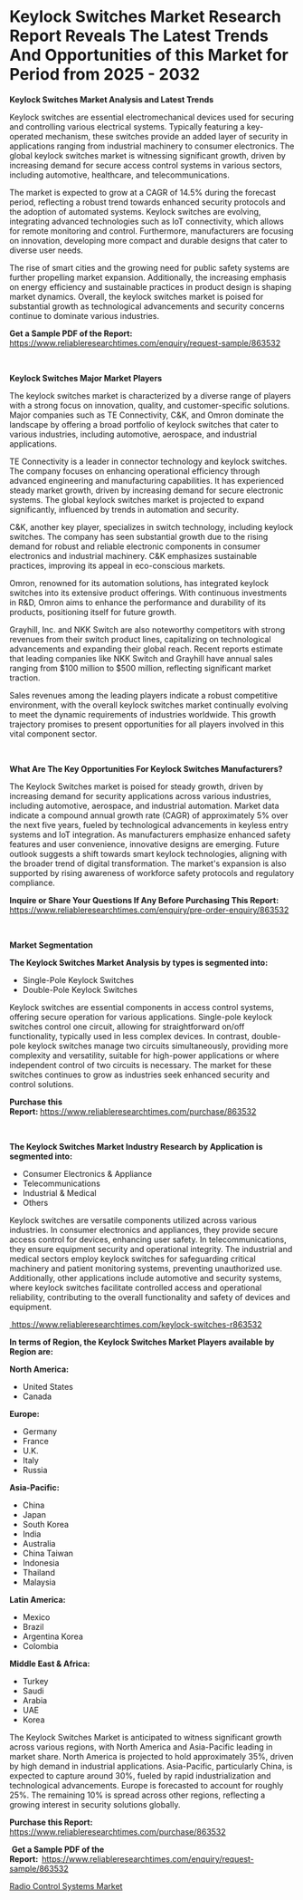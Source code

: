 <p><h1>Keylock Switches Market Research Report Reveals The Latest Trends And Opportunities of this Market for Period from 2025 - 2032</h1></p><p><strong>Keylock Switches Market Analysis and Latest Trends</strong></p>
<p><p>Keylock switches are essential electromechanical devices used for securing and controlling various electrical systems. Typically featuring a key-operated mechanism, these switches provide an added layer of security in applications ranging from industrial machinery to consumer electronics. The global keylock switches market is witnessing significant growth, driven by increasing demand for secure access control systems in various sectors, including automotive, healthcare, and telecommunications.</p><p>The market is expected to grow at a CAGR of 14.5% during the forecast period, reflecting a robust trend towards enhanced security protocols and the adoption of automated systems. Keylock switches are evolving, integrating advanced technologies such as IoT connectivity, which allows for remote monitoring and control. Furthermore, manufacturers are focusing on innovation, developing more compact and durable designs that cater to diverse user needs.</p><p>The rise of smart cities and the growing need for public safety systems are further propelling market expansion. Additionally, the increasing emphasis on energy efficiency and sustainable practices in product design is shaping market dynamics. Overall, the keylock switches market is poised for substantial growth as technological advancements and security concerns continue to dominate various industries.</p></p>
<p><strong>Get a Sample PDF of the Report:&nbsp;</strong> <a href="https://www.reliableresearchtimes.com/enquiry/request-sample/863532?utm_campaign=2035&utm_medium=2&utm_source=Github&utm_content=ia&utm_term=11022025&utm_id=keylock-switches">https://www.reliableresearchtimes.com/enquiry/request-sample/863532</a></p>
<p>&nbsp;</p>
<p><strong>Keylock Switches Major Market Players</strong></p>
<p><p>The keylock switches market is characterized by a diverse range of players with a strong focus on innovation, quality, and customer-specific solutions. Major companies such as TE Connectivity, C&K, and Omron dominate the landscape by offering a broad portfolio of keylock switches that cater to various industries, including automotive, aerospace, and industrial applications.</p><p>TE Connectivity is a leader in connector technology and keylock switches. The company focuses on enhancing operational efficiency through advanced engineering and manufacturing capabilities. It has experienced steady market growth, driven by increasing demand for secure electronic systems. The global keylock switches market is projected to expand significantly, influenced by trends in automation and security.</p><p>C&K, another key player, specializes in switch technology, including keylock switches. The company has seen substantial growth due to the rising demand for robust and reliable electronic components in consumer electronics and industrial machinery. C&K emphasizes sustainable practices, improving its appeal in eco-conscious markets.</p><p>Omron, renowned for its automation solutions, has integrated keylock switches into its extensive product offerings. With continuous investments in R&D, Omron aims to enhance the performance and durability of its products, positioning itself for future growth.</p><p>Grayhill, Inc. and NKK Switch are also noteworthy competitors with strong revenues from their switch product lines, capitalizing on technological advancements and expanding their global reach. Recent reports estimate that leading companies like NKK Switch and Grayhill have annual sales ranging from $100 million to $500 million, reflecting significant market traction.</p><p>Sales revenues among the leading players indicate a robust competitive environment, with the overall keylock switches market continually evolving to meet the dynamic requirements of industries worldwide. This growth trajectory promises to present opportunities for all players involved in this vital component sector.</p></p>
<p>&nbsp;</p>
<p><strong>What Are The Key Opportunities For Keylock Switches Manufacturers?</strong></p>
<p><p>The Keylock Switches market is poised for steady growth, driven by increasing demand for security applications across various industries, including automotive, aerospace, and industrial automation. Market data indicate a compound annual growth rate (CAGR) of approximately 5% over the next five years, fueled by technological advancements in keyless entry systems and IoT integration. As manufacturers emphasize enhanced safety features and user convenience, innovative designs are emerging. Future outlook suggests a shift towards smart keylock technologies, aligning with the broader trend of digital transformation. The market's expansion is also supported by rising awareness of workforce safety protocols and regulatory compliance.</p></p>
<p><strong>Inquire or Share Your Questions If Any Before Purchasing This Report:</strong> <a href="https://www.reliableresearchtimes.com/enquiry/pre-order-enquiry/863532?utm_campaign=2035&utm_medium=2&utm_source=Github&utm_content=ia&utm_term=11022025&utm_id=keylock-switches">https://www.reliableresearchtimes.com/enquiry/pre-order-enquiry/863532</a></p>
<p>&nbsp;</p>
<p><strong>Market Segmentation</strong></p>
<p><strong>The Keylock Switches Market Analysis by types is segmented into:</strong></p>
<p><ul><li>Single-Pole Keylock Switches</li><li>Double-Pole Keylock Switches</li></ul></p>
<p><p>Keylock switches are essential components in access control systems, offering secure operation for various applications. Single-pole keylock switches control one circuit, allowing for straightforward on/off functionality, typically used in less complex devices. In contrast, double-pole keylock switches manage two circuits simultaneously, providing more complexity and versatility, suitable for high-power applications or where independent control of two circuits is necessary. The market for these switches continues to grow as industries seek enhanced security and control solutions.</p></p>
<p><strong>Purchase this Report:&nbsp;</strong><a href="https://www.reliableresearchtimes.com/purchase/863532?utm_campaign=2035&utm_medium=2&utm_source=Github&utm_content=ia&utm_term=11022025&utm_id=keylock-switches">https://www.reliableresearchtimes.com/purchase/863532</a></p>
<p>&nbsp;</p>
<p><strong>The Keylock Switches Market Industry Research by Application is segmented into:</strong></p>
<p><ul><li>Consumer Electronics & Appliance</li><li>Telecommunications</li><li>Industrial & Medical</li><li>Others</li></ul></p>
<p><p>Keylock switches are versatile components utilized across various industries. In consumer electronics and appliances, they provide secure access control for devices, enhancing user safety. In telecommunications, they ensure equipment security and operational integrity. The industrial and medical sectors employ keylock switches for safeguarding critical machinery and patient monitoring systems, preventing unauthorized use. Additionally, other applications include automotive and security systems, where keylock switches facilitate controlled access and operational reliability, contributing to the overall functionality and safety of devices and equipment.</p></p>
<p><a href="https://www.reliableresearchtimes.com/keylock-switches-r863532?utm_campaign=2035&utm_medium=2&utm_source=Github&utm_content=ia&utm_term=11022025&utm_id=keylock-switches">&nbsp;https://www.reliableresearchtimes.com/keylock-switches-r863532</a></p>
<p><strong>In terms of Region, the Keylock Switches Market Players available by Region are:</strong></p>
<p>
    <p> <strong> North America: </strong>
        <ul>
            <li>United States</li>
            <li>Canada</li>
        </ul>
        </p> 
    <p> <strong> Europe: </strong>
        <ul>
            <li>Germany</li>
            <li>France</li>
            <li>U.K.</li>
            <li>Italy</li>
            <li>Russia</li>
        </ul>
        </p> 
    <p> <strong> Asia-Pacific: </strong>
        <ul>
            <li>China</li>
            <li>Japan</li>
            <li>South Korea</li>
            <li>India</li>
            <li>Australia</li>
            <li>China Taiwan</li>
            <li>Indonesia</li>
            <li>Thailand</li>
            <li>Malaysia</li>
        </ul>
        </p> 
    <p> <strong> Latin America: </strong>
        <ul>
            <li>Mexico</li>
            <li>Brazil</li>
            <li>Argentina Korea</li>
            <li>Colombia</li>
        </ul>
        </p> 
    <p> <strong> Middle East & Africa: </strong>
        <ul>
            <li>Turkey</li>
            <li>Saudi</li>
            <li>Arabia</li>
            <li>UAE</li>
            <li>Korea</li>
        </ul>
    </p>
    </p>
<p><p>The Keylock Switches Market is anticipated to witness significant growth across various regions, with North America and Asia-Pacific leading in market share. North America is projected to hold approximately 35%, driven by high demand in industrial applications. Asia-Pacific, particularly China, is expected to capture around 30%, fueled by rapid industrialization and technological advancements. Europe is forecasted to account for roughly 25%. The remaining 10% is spread across other regions, reflecting a growing interest in security solutions globally.</p></p>
<p><strong>Purchase this Report: </strong><a href="https://www.reliableresearchtimes.com/purchase/863532?utm_campaign=2035&utm_medium=2&utm_source=Github&utm_content=ia&utm_term=11022025&utm_id=keylock-switches">https://www.reliableresearchtimes.com/purchase/863532</a></p>
<p>&nbsp;<strong>Get a Sample PDF of the Report:&nbsp;&nbsp;</strong><a href="https://www.reliableresearchtimes.com/enquiry/request-sample/863532?utm_campaign=2035&utm_medium=2&utm_source=Github&utm_content=ia&utm_term=11022025&utm_id=keylock-switches">https://www.reliableresearchtimes.com/enquiry/request-sample/863532</a></p>
<p><strong></strong></p>
<p><p><a href="https://github.com/GenaGaines34/Market-Research-Report-List-1/blob/main/radio-control-systems-market.md?utm_campaign=2035&utm_medium=2&utm_source=Github&utm_content=ia&utm_term=11022025&utm_id=keylock-switches">Radio Control Systems Market</a></p></p>